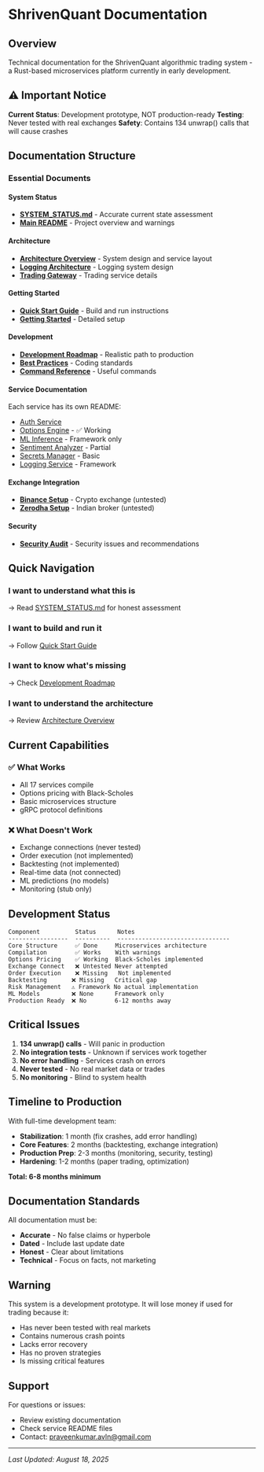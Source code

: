 # ShrivenQuant Documentation

## Overview

Technical documentation for the ShrivenQuant algorithmic trading system - a Rust-based microservices platform currently in early development.

## ⚠️ Important Notice

**Current Status**: Development prototype, NOT production-ready
**Testing**: Never tested with real exchanges
**Safety**: Contains 134 unwrap() calls that will cause crashes

## Documentation Structure

### Essential Documents

#### System Status
- **[SYSTEM_STATUS.md](SYSTEM_STATUS.md)** - Accurate current state assessment
- **[Main README](../README.md)** - Project overview and warnings

#### Architecture
- **[Architecture Overview](architecture/README.md)** - System design and service layout
- **[Logging Architecture](architecture/LOGGING_ARCHITECTURE.md)** - Logging system design
- **[Trading Gateway](architecture/trading-gateway.md)** - Trading service details

#### Getting Started
- **[Quick Start Guide](getting-started/quick-start.md)** - Build and run instructions
- **[Getting Started](getting-started/getting-started.md)** - Detailed setup

#### Development
- **[Development Roadmap](development/ROADMAP.md)** - Realistic path to production
- **[Best Practices](development/best-practices.md)** - Coding standards
- **[Command Reference](development/command-reference.md)** - Useful commands

#### Service Documentation
Each service has its own README:
- [Auth Service](../services/auth/README.md)
- [Options Engine](../services/options-engine/README.md) - ✅ Working
- [ML Inference](../services/ml-inference/README.md) - Framework only
- [Sentiment Analyzer](../services/sentiment-analyzer/README.md) - Partial
- [Secrets Manager](../services/secrets-manager/README.md) - Basic
- [Logging Service](../services/logging/README.md) - Framework

#### Exchange Integration
- **[Binance Setup](integrations/binance-setup.md)** - Crypto exchange (untested)
- **[Zerodha Setup](integrations/zerodha-setup.md)** - Indian broker (untested)

#### Security
- **[Security Audit](security/SECURITY_AUDIT.md)** - Security issues and recommendations

## Quick Navigation

### I want to understand what this is
→ Read [SYSTEM_STATUS.md](SYSTEM_STATUS.md) for honest assessment

### I want to build and run it
→ Follow [Quick Start Guide](getting-started/quick-start.md)

### I want to know what's missing
→ Check [Development Roadmap](development/ROADMAP.md)

### I want to understand the architecture
→ Review [Architecture Overview](architecture/README.md)

## Current Capabilities

### ✅ What Works
- All 17 services compile
- Options pricing with Black-Scholes
- Basic microservices structure
- gRPC protocol definitions

### ❌ What Doesn't Work
- Exchange connections (never tested)
- Order execution (not implemented)
- Backtesting (not implemented)
- Real-time data (not connected)
- ML predictions (no models)
- Monitoring (stub only)

## Development Status

```
Component          Status      Notes
-----------------  ----------  --------------------------------
Core Structure     ✅ Done     Microservices architecture
Compilation        ✅ Works    With warnings
Options Pricing    ✅ Working  Black-Scholes implemented
Exchange Connect   ❌ Untested Never attempted
Order Execution    ❌ Missing   Not implemented
Backtesting       ❌ Missing   Critical gap
Risk Management   ⚠️ Framework No actual implementation
ML Models         ❌ None      Framework only
Production Ready  ❌ No        6-12 months away
```

## Critical Issues

1. **134 unwrap() calls** - Will panic in production
2. **No integration tests** - Unknown if services work together
3. **No error handling** - Services crash on errors
4. **Never tested** - No real market data or trades
5. **No monitoring** - Blind to system health

## Timeline to Production

With full-time development team:
- **Stabilization**: 1 month (fix crashes, add error handling)
- **Core Features**: 2 months (backtesting, exchange integration)
- **Production Prep**: 2-3 months (monitoring, security, testing)
- **Hardening**: 1-2 months (paper trading, optimization)

**Total: 6-8 months minimum**

## Documentation Standards

All documentation must be:
- **Accurate** - No false claims or hyperbole
- **Dated** - Include last update date
- **Honest** - Clear about limitations
- **Technical** - Focus on facts, not marketing

## Warning

This system is a development prototype. It will lose money if used for trading because it:
- Has never been tested with real markets
- Contains numerous crash points
- Lacks error recovery
- Has no proven strategies
- Is missing critical features

## Support

For questions or issues:
- Review existing documentation
- Check service README files
- Contact: praveenkumar.avln@gmail.com

---

*Last Updated: August 18, 2025*